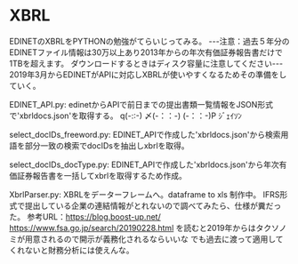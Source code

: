 # XBRL

EDINETのXBRLをPYTHONの勉強がてらいじってみる。
---注意：過去５年分のEDINETファイル情報は30万以上あり2013年からの年次有価証券報告書だけで1TBを超えます。
ダウンロードするときはディスク容量に注意してください---
2019年3月からEDINETがAPIに対応しXBRLが使いやすくなるためその準備をしていく。

EDINET_API.py:
edinetからAPIで前日までの提出書類一覧情報をJSON形式で'xbrldocs.json'を取得する。
q(-::-) 〆(-：：-) (-：：-)P ｼﾞｪｲｿﾝ

select_docIDs_freeword.py:
EDINET_APIで作成した'xbrldocs.json'から検索用語を部分一致の検索でdocIDsを抽出しxbrlを取得。

select_docIDs_docType.py:
EDINET_APIで作成した'xbrldocs.json'から年次有価証券報告書を一括してxbrlを取得するため作成。

XbrlParser.py:
XBRLをデーターフレームへ。dataframe to xls 制作中。
IFRS形式で提出している企業の連結情報がとれないので調べてみたら、仕様が糞だった。
参考URL：https://blog.boost-up.net/
https://www.fsa.go.jp/search/20190228.html
を読むと2019年からはタクソノミが用意されるので開示が義務化されるならいいな
でも過去に渡って適用してくれないと財務分析には使えんな。


